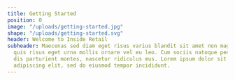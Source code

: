 ```yaml
---
title: Getting Started
position: 0
image: "/uploads/getting-started.jpg"
shape: "/uploads/getting-started.svg"
header: Welcome to Inside Retail
subheader: Maecenas sed diam eget risus varius blandit sit amet non magna. Nullam
  quis risus eget urna mollis ornare vel eu leo. Cum sociis natoque penatibus et magnis
  dis parturient montes, nascetur ridiculus mus. Lorem ipsum dolor sit amet, consectetur
  adipiscing elit, sed do eiusmod tempor incididunt.
---
```


